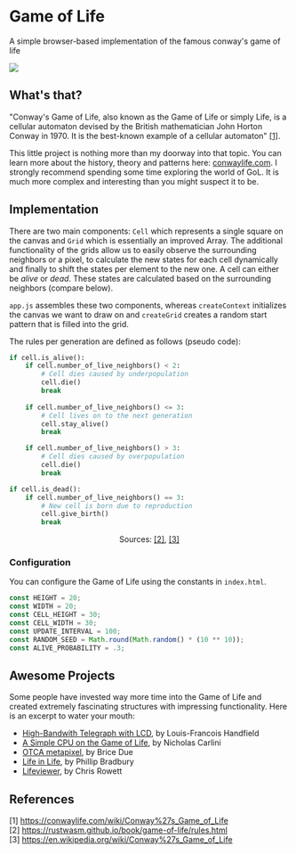 # Game of Life

A simple browser-based implementation of the famous conway's game of life

![](https://github.com/user-attachments/assets/6873cd4b-eacd-4a6a-91b8-60ca032491a4)

## What's that?

"Conway's Game of Life, also known as the Game of Life or simply Life, is a cellular automaton devised by the British mathematician John Horton Conway in 1970. It is the best-known example of a cellular automaton" [[1]](https://conwaylife.com/wiki/Conway%27s_Game_of_Life).

This little project is nothing more than my doorway into that topic. You can learn more about the history, theory and patterns here: [conwaylife.com](https://conwaylife.com/wiki/Conway%27s_Game_of_Life). I strongly recommend spending some time exploring the world of GoL. It is much more complex and interesting than you might suspect it to be.

## Implementation
There are two main components: `Cell` which represents a single square on the canvas and `Grid` which is essentially an improved Array. The additional functionality of the grids allow us to easily observe the surrounding neighbors or a pixel, to calculate the new states for each cell dynamically and finally to shift the states per element to the new one. A cell can either be *alive* or *dead*. These states are calculated based on the surrounding neighbors (compare below).

`app.js` assembles these two components, whereas `createContext` initializes the canvas we want to draw on and `createGrid` creates a random start pattern that is filled into the grid.

The rules per generation are defined as follows (pseudo code):
```py
if cell.is_alive():
    if cell.number_of_live_neighbors() < 2:
        # Cell dies caused by underpopulation
        cell.die() 
        break
    
    if cell.number_of_live_neighbors() <= 3:
        # Cell lives on to the next generation
        cell.stay_alive()
        break

    if cell.number_of_live_neighbors() > 3:
        # Cell dies caused by overpopulation
        cell.die()
        break

if cell.is_dead():
    if cell.number_of_live_neighbors() == 3:
        # New cell is born due to reproduction
        cell.give_birth()
        break
```
<p align="center">
    Sources: <a href="https://rustwasm.github.io/book/game-of-life/rules.html">[2]</a>, <a href="https://en.wikipedia.org/wiki/Conway%27s_Game_of_Life">[3]</a>
</p>

### Configuration

You can configure the Game of Life using the constants in `index.html`.

```js
const HEIGHT = 20;
const WIDTH = 20;
const CELL_HEIGHT = 30;
const CELL_WIDTH = 30;
const UPDATE_INTERVAL = 100;
const RANDOM_SEED = Math.round(Math.random() * (10 ** 10));
const ALIVE_PROBABILITY = .3;
```

## Awesome Projects

Some people have invested way more time into the Game of Life and created extremely fascinating structures with impressing functionality. Here is an excerpt to water your mouth:

- [High-Bandwith Telegraph with LCD](https://copy.sh/life/?pattern=high-bandwidth-telegraph), by Louis-Francois Handfield
- [A Simple CPU on the Game of Life](https://nicholas.carlini.com/writing/2021/unlimited-register-machine-game-of-life.html), by Nicholas Carlini
- [OTCA metapixel](https://conwaylife.com/wiki/OTCA_metapixel), by Brice Due
- [Life in Life](https://github.com/mrphlip/life3/tree/main/life2), by Phillip Bradbury
- [Lifeviewer](https://github.com/rowett/lifeviewer), by Chris Rowett

## References

[1] https://conwaylife.com/wiki/Conway%27s_Game_of_Life  
[2] https://rustwasm.github.io/book/game-of-life/rules.html  
[3] https://en.wikipedia.org/wiki/Conway%27s_Game_of_Life